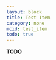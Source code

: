 ```yaml
---
layout: block
title: Test Item
category: none
mcid: test_item
todo: true
---
```



**TODO**

